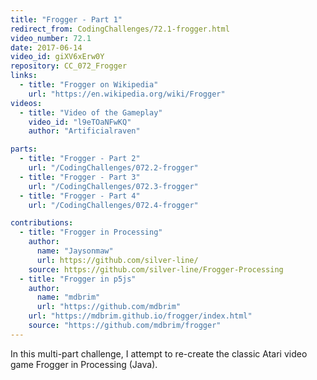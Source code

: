 ```yaml
---
title: "Frogger - Part 1"
redirect_from: CodingChallenges/72.1-frogger.html
video_number: 72.1
date: 2017-06-14
video_id: giXV6xErw0Y
repository: CC_072_Frogger
links:
  - title: "Frogger on Wikipedia"
    url: "https://en.wikipedia.org/wiki/Frogger"
videos:
  - title: "Video of the Gameplay"
    video_id: "l9eTOaNFwKQ"
    author: "Artificialraven"

parts:
  - title: "Frogger - Part 2"
    url: "/CodingChallenges/072.2-frogger"
  - title: "Frogger - Part 3"
    url: "/CodingChallenges/072.3-frogger"
  - title: "Frogger - Part 4"
    url: "/CodingChallenges/072.4-frogger"

contributions:
  - title: "Frogger in Processing"
    author:
      name: "Jaysonmaw"
      url: https://github.com/silver-line/
    source: https://github.com/silver-line/Frogger-Processing
  - title: "Frogger in p5js"
    author:
      name: "mdbrim"
      url: "https://github.com/mdbrim"
    url: "https://mdbrim.github.io/frogger/index.html"
    source: "https://github.com/mdbrim/frogger"
---
```


In this multi-part challenge, I attempt to re-create the classic Atari video game Frogger in Processing (Java).
